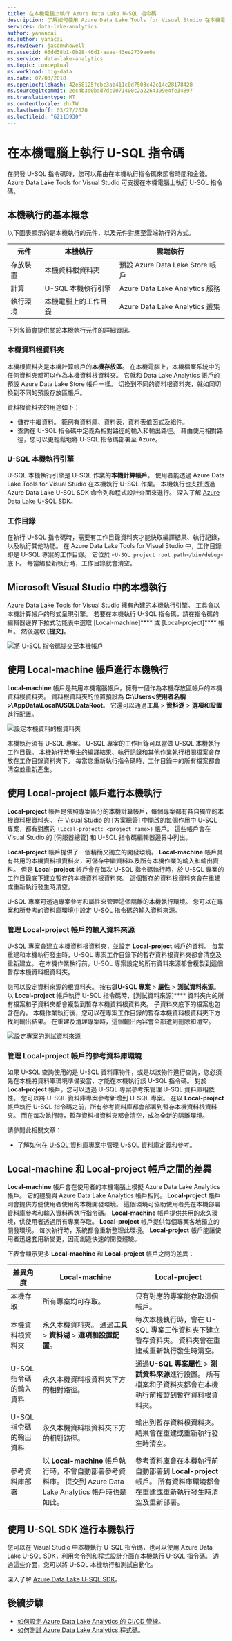 ```yaml
---
title: 在本機電腦上執行 Azure Data Lake U-SQL 指令碼
description: 了解如何使用 Azure Data Lake Tools for Visual Studio 在本機電腦上執行 U-SQL 作業。
services: data-lake-analytics
author: yanancai
ms.author: yanacai
ms.reviewer: jasonwhowell
ms.assetid: 66dd58b1-0b28-46d1-aaae-43ee2739ae0a
ms.service: data-lake-analytics
ms.topic: conceptual
ms.workload: big-data
ms.date: 07/03/2018
ms.openlocfilehash: 42e58125fcbc3ab411c0d7503c42c14c28178428
ms.sourcegitcommit: 2ec4b3d0bad7dc0071400c2a2264399e4fe34897
ms.translationtype: MT
ms.contentlocale: zh-TW
ms.lasthandoff: 03/27/2020
ms.locfileid: "62113930"
---
```

# <a name="run-u-sql-scripts-on-your-local-machine"></a>在本機電腦上執行 U-SQL 指令碼

在開發 U-SQL 指令碼時，您可以藉由在本機執行指令碼來節省時間和金錢。 Azure Data Lake Tools for Visual Studio 可支援在本機電腦上執行 U-SQL 指令碼。 

## <a name="basic-concepts-for-local-runs"></a>本機執行的基本概念

以下圖表顯示的是本機執行的元件，以及元件對應至雲端執行的方式。

|元件|本機執行|雲端執行|
|---------|---------|---------|
|存放裝置|本機資料根資料夾|預設 Azure Data Lake Store 帳戶|
|計算|U-SQL 本機執行引擎|Azure Data Lake Analytics 服務|
|執行環境|本機電腦上的工作目錄|Azure Data Lake Analytics 叢集|

下列各節會提供關於本機執行元件的詳細資訊。

### <a name="local-data-root-folders"></a>本機資料根資料夾

本機根資料夾是本機計算帳戶的**本機存放區**。 在本機電腦上，本機檔案系統中的任何資料夾都可以作為本機資料根資料夾。 它就和 Data Lake Analytics 帳戶的預設 Azure Data Lake Store 帳戶一樣。 切換到不同的資料根資料夾，就如同切換到不同的預設存放區帳戶。 

資料根資料夾的用途如下︰
- 儲存中繼資料。 範例有資料庫、資料表，資料表值函式及組件。
- 查詢在 U-SQL 指令碼中定義為相對路徑的輸入和輸出路徑。 藉由使用相對路徑，您可以更輕鬆地將 U-SQL 指令碼部署至 Azure。

### <a name="u-sql-local-run-engines"></a>U-SQL 本機執行引擎

U-SQL 本機執行引擎是 U-SQL 作業的**本機計算帳戶**。 使用者能透過 Azure Data Lake Tools for Visual Studio 在本機執行 U-SQL 作業。 本機執行也支援透過 Azure Data Lake U-SQL SDK 命令列和程式設計介面來進行。 深入了解 [Azure Data Lake U-SQL SDK](https://www.nuget.org/packages/Microsoft.Azure.DataLake.USQL.SDK/)。

### <a name="working-directories"></a>工作目錄

在執行 U-SQL 指令碼時，需要有工作目錄資料夾才能快取編譯結果、執行記錄，以及執行其他功能。 在 Azure Data Lake Tools for Visual Studio 中，工作目錄即是 U-SQL 專案的工作目錄。 它位於 `<U-SQL project root path>/bin/debug>` 底下。 每當觸發新執行時，工作目錄就會清空。

## <a name="local-runs-in-microsoft-visual-studio"></a>Microsoft Visual Studio 中的本機執行

Azure Data Lake Tools for Visual Studio 擁有內建的本機執行引擎。 工具會以本機計算帳戶的形式呈現引擎。 若要在本機執行 U-SQL 指令碼，請在指令碼的編輯器邊界下拉式功能表中選取 [Local-machine]**** 或 [Local-project]**** 帳戶。 然後選取 **[提交]**。

![將 U-SQL 指令碼提交至本機帳戶](./media/data-lake-analytics-data-lake-tools-local-run/data-lake-tools-submit-script-to-local-account.png) 
 
## <a name="local-runs-with-a-local-machine-account"></a>使用 Local-machine 帳戶進行本機執行

**Local-machine** 帳戶是共用本機電腦帳戶，擁有一個作為本機存放區帳戶的本機資料根資料夾。 資料根資料夾的位置預設為 **C:\Users\<使用者名稱>\AppData\Local\USQLDataRoot**。 它還可以通過**工具** > **資料湖** > **選項和設置**進行配置。

![設定本機資料的根資料夾](./media/data-lake-analytics-data-lake-tools-local-run/data-lake-tools-configure-local-data-root.png)
  
本機執行須有 U-SQL 專案。 U-SQL 專案的工作目錄可以當做 U-SQL 本機執行工作目錄。 本機執行時產生的編譯結果、執行記錄和其他作業執行相關檔案會存放在工作目錄資料夾下。 每當您重新執行指令碼時，工作目錄中的所有檔案都會清空並重新產生。

## <a name="local-runs-with-a-local-project-account"></a>使用 Local-project 帳戶進行本機執行

**Local-project** 帳戶是依照專案區分的本機計算帳戶，每個專案都有各自獨立的本機資料根資料夾。 在 Visual Studio 的 [方案總管] 中開啟的每個作用中 U-SQL 專案，都有對應的 `(Local-project: <project name>)` 帳戶。 這些帳戶會在 Visual Studio 的 [伺服器總管] 和 U-SQL 指令碼編輯器邊界中列出。  

**Local-project** 帳戶提供了一個精簡又獨立的開發環境。 **Local-machine** 帳戶具有共用的本機資料根資料夾，可儲存中繼資料以及所有本機作業的輸入和輸出資料。 但是 **Local-project** 帳戶會在每次 U-SQL 指令碼執行時，於 U-SQL 專案的工作目錄底下建立暫存的本機資料根資料夾。 這個暫存的資料根資料夾會在重建或重新執行發生時清空。 

U-SQL 專案可透過專案參考和屬性來管理這個隔離的本機執行環境。 您可以在專案和所參考的資料庫環境中設定 U-SQL 指令碼的輸入資料來源。

### <a name="manage-the-input-data-source-for-a-local-project-account"></a>管理 Local-project 帳戶的輸入資料來源 

U-SQL 專案會建立本機資料根資料夾，並設定 **Local-project** 帳戶的資料。 每當重建和本機執行發生時，U-SQL 專案工作目錄下的暫存資料根資料夾都會清空及重新建立。 在本機作業執行前，U-SQL 專案設定的所有資料來源都會複製到這個暫存本機資料根資料夾。 

您可以設定資料來源的根資料夾。 按右鍵**U-SQL 專案** > **屬性** > **測試資料來源**。 以 **Local-project** 帳戶執行 U-SQL 指令碼時，[測試資料來源]**** 資料夾內的所有檔案和子資料夾都會複製到暫存本機資料根資料夾。 子資料夾底下的檔案也包含在內。 本機作業執行後，您可以在專案工作目錄的暫存本機資料根資料夾下方找到輸出結果。 在重建及清理專案時，這個輸出內容會全部遭到刪除和清空。 

![設定專案的測試資料來源](./media/data-lake-analytics-data-lake-tools-local-run/data-lake-tools-configure-project-test-data-source.png)

### <a name="manage-a-referenced-database-environment-for-a-local-project-account"></a>管理 **Local-project** 帳戶的參考資料庫環境 

如果 U-SQL 查詢使用的是 U-SQL 資料庫物件，或是以該物件進行查詢，您必須先在本機將資料庫環境準備妥當，才能在本機執行該 U-SQL 指令碼。 對於 **Local-project** 帳戶，您可以透過 U-SQL 專案參考來管理 U-SQL 資料庫相依性。 您可以將 U-SQL 資料庫專案參考新增到 U-SQL 專案。 在以 **Local-project** 帳戶執行 U-SQL 指令碼之前，所有參考資料庫都會部署到暫存本機資料根資料夾。 而在每次執行時，暫存資料根資料夾都會清空，成為全新的隔離環境。

請參閱此相關文章：
* 了解如何在 [U-SQL 資料庫專案](data-lake-analytics-data-lake-tools-develop-usql-database.md)中管理 U-SQL 資料庫定義和參考。

## <a name="the-difference-between-local-machine-and-local-project-accounts"></a>**Local-machine** 和 **Local-project** 帳戶之間的差異

**Local-machine** 帳戶會在使用者的本機電腦上模擬 Azure Data Lake Analytics 帳戶。 它的體驗與 Azure Data Lake Analytics 帳戶相同。 **Local-project** 帳戶則會提供方便使用者使用的本機開發環境。 這個環境可協助使用者先在本機部署資料庫參考和輸入資料再執行指令碼。 **Local-machine** 帳戶提供共用的永久環境，供使用者透過所有專案存取。 **Local-project** 帳戶提供每個專案各地獨立的開發環境。 每次執行時，系統都會重新整理此環境。 **Local-project** 帳戶能讓使用者迅速套用新變更，因而創造快速的開發體驗。

下表會顯示更多 **Local-machine** 和 **Local-project** 帳戶之間的差異：

|差異角度|Local-machine|Local-project|
|----------------|---------------|---------------|
|本機存取|所有專案均可存取。|只有對應的專案能存取這個帳戶。|
|本機資料根資料夾|永久本機資料夾。 通過**工具** > **資料湖** > **選項和設置配置**。|每次本機執行時，會在 U-SQL 專案工作資料夾下建立暫存資料夾。 資料夾會在重建或重新執行發生時清空。|
|U-SQL 指令碼的輸入資料|永久本機資料根資料夾下方的相對路徑。|通過**U-SQL 專案屬性** > **測試資料來源**進行設置。 所有檔案和子資料夾都會在本機執行前複製到暫存資料根資料夾。|
|U-SQL 指令碼的輸出資料|永久本機資料根資料夾下方的相對路徑。|輸出到暫存資料根資料夾。 結果會在重建或重新執行發生時清空。|
|參考資料庫部署|以 **Local-machine** 帳戶執行時，不會自動部署參考資料庫。 提交到 Azure Data Lake Analytics 帳戶時也是如此。|參考資料庫會在本機執行前自動部署到 **Local-project** 帳戶。 所有資料庫環境都會在重建或重新執行發生時清空及重新部署。|

## <a name="a-local-run-with-the-u-sql-sdk"></a>使用 U-SQL SDK 進行本機執行

您可以在 Visual Studio 中本機執行 U-SQL 指令碼，也可以使用 Azure Data Lake U-SQL SDK，利用命令列和程式設計介面在本機執行 U-SQL 指令碼。 透過這些介面，您可以將 U-SQL 本機執行和測試自動化。

深入了解 [Azure Data Lake U-SQL SDK](data-lake-analytics-u-sql-sdk.md)。

## <a name="next-steps"></a>後續步驟

- [如何設定 Azure Data Lake Analytics 的 CI/CD 管線](data-lake-analytics-cicd-overview.md)。
- [如何測試 Azure Data Lake Analytics 程式碼](data-lake-analytics-cicd-test.md)。
